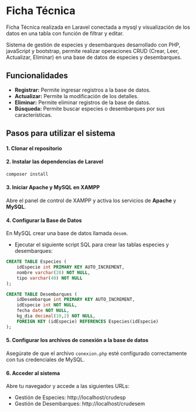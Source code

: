 # Ficha Técnica
Ficha Técnica realizada en Laravel conectada a mysql y visualización de los datos en una tabla con función de filtrar y editar.

Sistema de gestión de especies y desembarques desarrollado con PHP, javaScript y bootstrap, permite realizar operaciones CRUD (Crear, Leer, Actualizar, Eliminar) en una base de datos de especies y desembarques.

## Funcionalidades
- **Registrar:** Permite ingresar registros a la base de datos.
- **Actualizar:** Permite la modificación de los detalles.
- **Eliminar:** Permite eliminar registros de la base de datos.
- **Búsqueda:** Permite buscar especies o desembarques por sus características.

## Pasos para utilizar el sistema
#### 1. Clonar el repositorio

#### 2. Instalar las dependencias de Laravel
```sql
composer install
```  


#### 3. Iniciar Apache y MySQL en XAMPP
Abre el panel de control de XAMPP y activa los servicios de **Apache** y **MySQL**.

#### 4. Configurar la Base de Datos
En MySQL crear una base de datos llamada `desem`.
- Ejecutar el siguiente script SQL para crear las tablas especies y desembarques:

```sql
CREATE TABLE Especies (
    idEspecie int PRIMARY KEY AUTO_INCREMENT,
    nombre varchar(20) NOT NULL,
    tipo varchar(40) NOT NULL
);

CREATE TABLE Desembarques (
    idDesembarque int PRIMARY KEY AUTO_INCREMENT,
    idEspecie int NOT NULL,
    fecha date NOT NULL,
    kg_dia decimal(10,2) NOT NULL,
    FOREIGN KEY (idEspecie) REFERENCES Especies(idEspecie)
);
```

#### 5. Configurar los archivos de conexión a la base de datos
Asegúrate de que el archivo `conexion.php` esté configurado correctamente con tus credenciales de MySQL.

#### 6. Acceder al sistema
Abre tu navegador y accede a las siguientes URLs:
- Gestión de Especies: http://localhost/crudesp
- Gestión de Desembarques: http://localhost/crudesem

